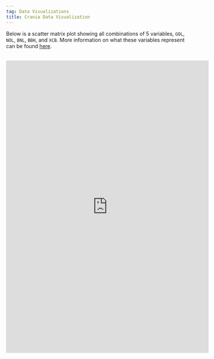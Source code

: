 ```yaml
---
tag: Data Visualizations
title: Crania Data Visualization
---
```


Below is a scatter matrix plot showing all combinations of 5 variables, `GOL`, `NOL`, `BNL`, `BBH`, and `XCB`. More information on what these variables represent can be found [here](https://www.rdocumentation.org/packages/TestDimorph/versions/0.4.1/topics/Howells).

<br>

  <iframe
    title="Crania Data Visualization"
    src="https://rawcdn.githack.com/s-lasch/s-lasch.github.io/5ac4853d6acfc41a3e45f33062fab314eee8eaf9/_includes/scatter_matrix.html"
    style="height: 800px; width:110%; border: none;"
  ></iframe>
